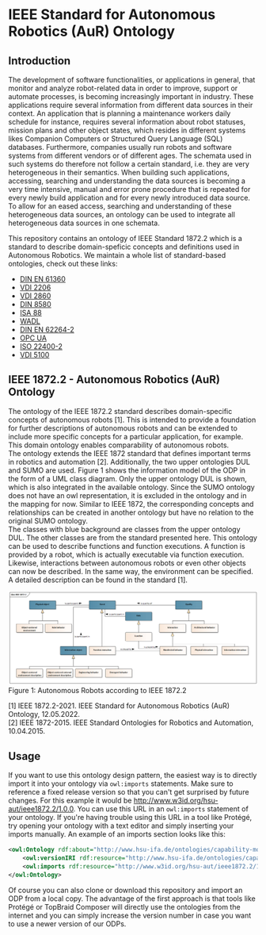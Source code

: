 # IEEE Standard for Autonomous Robotics (AuR) Ontology

## Introduction

The development of software functionalities, or applications in general, that monitor and analyze robot-related data in order to improve, support or automate processes, is becoming increasingly important in industry. These applications require several information from different data sources in their context. An application that is planning a maintenance workers daily schedule for instance, requires several information about robot statuses, mission plans and other object states, which resides in different systems likes Companion Computers or Structured Query Language (SQL) databases. Furthermore, companies usually run robots and software systems from different vendors or of different ages. The schemata used in such systems do therefore not follow a certain standard, i.e. they are very heterogeneous in their semantics. When building such applications, accessing, searching and understanding the data sources is becoming a very time intensive, manual and error prone procedure that is repeated for every newly build application and for every newly introduced data source. To allow for an eased access, searching and understanding of these heterogeneous data sources, an ontology can be used to integrate all heterogeneous data sources in one schemata. 


This repository contains an ontology of IEEE Standard 1872.2 which is a standard to describe domain-speficic concepts and definitions used in Autonomous Robotics. We maintain a whole list of standard-based ontologies, check out these links:
 - [DIN EN 61360](https://github.com/hsu-aut/IndustrialStandard-ODP-DINEN61360)
 - [VDI 2206](https://github.com/hsu-aut/IndustrialStandard-ODP-VDI2206)
 - [VDI 2860](https://github.com/hsu-aut/IndustrialStandard-ODP-VDI2860)
 - [DIN 8580](https://github.com/hsu-aut/IndustrialStandard-ODP-DIN8580)
 - [ISA 88](https://github.com/hsu-aut/IndustrialStandard-ODP-ISA88)
 - [WADL](https://github.com/hsu-aut/IndustrialStandard-ODP-WADL)
 - [DIN EN 62264-2](https://github.com/hsu-aut/IndustrialStandard-ODP-DINEN62264-2)
 - [OPC UA](https://github.com/hsu-aut/IndustrialStandard-ODP-OPC-UA)
 - [ISO 22400-2](https://github.com/hsu-aut/IndustrialStandard-ODP-ISO22400-2)
 - [VDI 5100](https://github.com/hsu-aut/IndustrialStandard-ODP-VDI5100)


## IEEE 1872.2 - Autonomous Robotics (AuR) Ontology

The ontology of the IEEE 1872.2 standard describes domain-specific concepts of autonomous robots [1]. This is intended to provide a foundation for further descriptions of autonomous robots and can be extended to include more specific concepts for a particular application, for example. This domain ontology enables comparability of autonomous robots.  
The ontology extends the IEEE 1872 standard that defines important terms in robotics and automation [2]. Additionally, the two upper ontologies DUL and SUMO are used. Figure 1 shows the information model of the ODP in the form of a UML class diagram. Only the upper ontology DUL is shown, which is also integrated in the available ontology. Since the SUMO ontology does not have an owl representation, it is excluded in the ontology and in the mapping for now. Similar to IEEE 1872, the corresponding concepts and relationships can be created in another ontology but have no relation to the original SUMO ontology. <br>
The classes with blue background are classes from the upper ontology DUL. The other classes are from the standard presented here. This ontology can be used to describe functions and function executions. A function is provided by a robot, which is actually executable via function execution. Likewise, interactions between autonomous robots or even other objects can now be described. In the same way, the environment can be specified. A detailed description can be found in the standard [1]. 

![](./pictures/ieee1872-2.png)
Figure 1: Autonomous Robots according to IEEE 1872.2      

[1] IEEE 1872.2-2021. IEEE Standard for Autonomous Robotics (AuR) Ontology, 12.05.2022. <br>
[2] IEEE 1872-2015. IEEE Standard Ontologies for Robotics and Automation, 10.04.2015.

## Usage

If you want to use this ontology design pattern, the easiest way is to directly import it into your ontology via `owl:imports` statements. Make sure to reference a fixed release version so that you can't get surprised by future changes. For this example it would be http://www.w3id.org/hsu-aut/ieee1872.2/1.0.0. You can use this URL in an `owl:imports` statement of your ontology. If you're having trouble using this URL in a tool like Protégé, try opening your ontology with a text editor and simply inserting your imports manually.
An example of an imports section looks like this:

```xml
<owl:Ontology rdf:about="http://www.hsu-ifa.de/ontologies/capability-model#">
    <owl:versionIRI rdf:resource="http://www.hsu-ifa.de/ontologies/capability-model/1.0.0#"/>
    <owl:imports rdf:resource="http://www.w3id.org/hsu-aut/ieee1872.2/1.0.0"/>
</owl:Ontology>
```
Of course you can also clone or download this repository and import an ODP from a local copy. The advantage of the first approach is that tools like Protégé or TopBraid Composer will directly use the ontologies from the internet and you can simply increase the version number in case you want to use a newer version of our ODPs.
